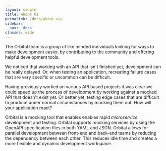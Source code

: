 ```yaml
---
layout: single
title: About Us
permalink: /docs/about-us/
sidebar:
  nav: 'docs'
classes: wide
---
```


The Orbital team is a group of like minded individuals looking for ways to make development easier, by contributing to the
community and offering helpful development tools.

We noticed that working with an API that isn't finished yet, development can be really delayed. Or,
when testing an application, recreating failure cases that are very specific or uncommon can be difficult.

Having previously worked on various API based projects it was clear we could speed up the process of development by working
against a mocked API that doesn't exist yet. Or better yet, testing edge cases that are difficult to produce under normal circumstances by mocking them out. How will your application react?


 Orbital is a mocking tool that enables enables rapid _microservice_ development and testing. Orbital supports mocking
 services by using the OpenAPI specification files in both YAML and JSON.
 Orbital allows for parallel development between front-end and back-end teams by reducing the dependency between each other. This reduces idle time and creates a more flexible and dynamic development workspace.

